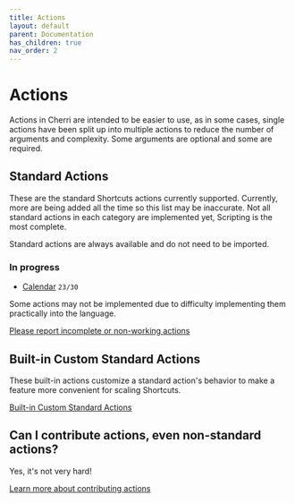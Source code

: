 ```yaml
---
title: Actions
layout: default
parent: Documentation
has_children: true
nav_order: 2
---
```


# Actions

Actions in Cherri are intended to be easier to use, as in some cases, single actions have been split up into multiple
actions to reduce the number of arguments and complexity. Some arguments are optional and some are required.

## Standard Actions

These are the standard Shortcuts actions currently supported. Currently, more are being added all the time so this list
may be inaccurate. Not all standard actions in each category are implemented yet, Scripting is the most complete.

Standard actions are always available and do not need to be imported.

### In progress

- [Calendar](standard/calendar) `23/30`

Some actions may not be implemented due to difficulty implementing them practically into the language.

[Please report incomplete or non-working actions](https://github.com/electrikmilk/cherri/issues)

## Built-in Custom Standard Actions

These built-in actions customize a standard action's behavior to make a feature more convenient for scaling Shortcuts.

[Built-in Custom Standard Actions](standard/builtin)

## Can I contribute actions, even non-standard actions?

Yes, it's not very hard!

[Learn more about contributing actions](/compiler/actions)

